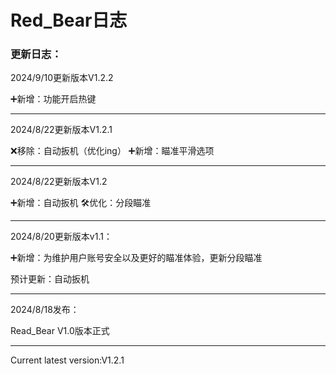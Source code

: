 # Red_Bear日志

### 更新日志：
2024/9/10更新版本V1.2.2

➕新增：功能开启热键
___

2024/8/22更新版本V1.2.1

❌移除：自动扳机（优化ing）
➕新增：瞄准平滑选项
___

2024/8/22更新版本V1.2

➕新增：自动扳机
🛠️优化：分段瞄准
___

2024/8/20更新版本v1.1：

➕新增：为维护用户账号安全以及更好的瞄准体验，更新分段瞄准

预计更新：自动扳机
___

2024/8/18发布：

Read_Bear V1.0版本正式
___

Current latest version:V1.2.1
